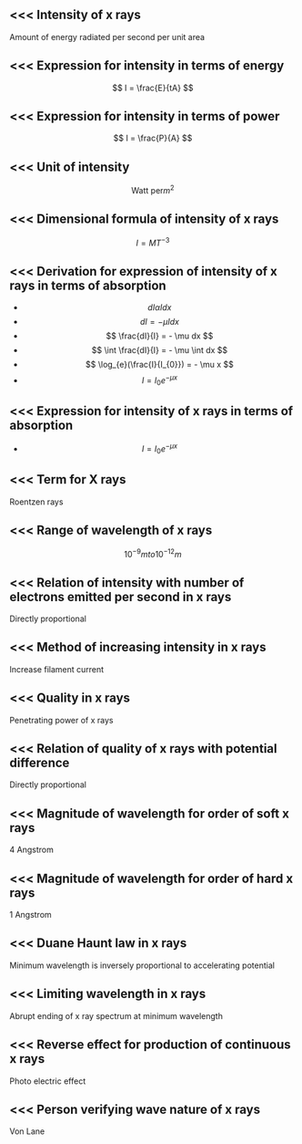 <<<
 Intensity of x rays
---

Amount of energy radiated per second per unit area

>>> 
<<<
 Expression for intensity in terms of energy
---

$$ I = \frac{E}{tA} $$ 

>>> 
<<<
 Expression for intensity in terms of power 
---

$$ I = \frac{P}{A} $$ 

>>> 
<<<
 Unit of intensity
---

$$ \text{Watt per} m^{2} $$ 

>>> 
<<<
 Dimensional formula of intensity of x rays
---

$$ I = MT^{-3} $$ 

>>> 
<<<
 Derivation for expression of intensity of x rays in terms of absorption
---


- $$ dI \alpha I dx $$
- $$ dI = - \mu I dx $$
- $$ \frac{dI}{I} = - \mu dx $$
- $$ \int \frac{dI}{I} = - \mu \int dx $$
- $$ \log_{e}(\frac{I}{I_{0}}) = - \mu x $$ 
- $$ I = I_{0} e^{-\mu x} $$ 




>>> 
<<<
 Expression for intensity of x rays  in terms of absorption
---

- $$ I = I_{0} e^{-\mu x} $$ 

>>> 
<<<
 Term for X rays
---

Roentzen rays

>>> 
<<<
 Range of wavelength of x rays
---

$$ 10^{-9} m to 10^{-12 }m $$ 

>>> 
<<<
 Relation of intensity with number of electrons emitted per second in x rays
---

Directly proportional

>>> 
<<<
 Method of increasing intensity in x rays
---

Increase filament current


>>> 
<<<
 Quality in x rays
---

Penetrating power of x rays


>>> 
<<<
 Relation of quality of x rays with potential difference
---

Directly proportional

>>> 
<<<
 Magnitude of wavelength for order of soft x rays
---

4 Angstrom

>>> 
<<<
 Magnitude of wavelength for order of hard x rays 
---

1 Angstrom

>>> 
<<<
 Duane Haunt law in x rays
---

Minimum wavelength is inversely proportional to accelerating potential


>>> 
<<<
 Limiting wavelength in x rays
---

Abrupt ending of x ray spectrum at minimum wavelength


>>> 
<<<
 Reverse effect for production of continuous x rays
---

Photo electric effect


>>> 
<<<
 Person verifying wave nature of x rays
---

Von Lane


>>> 
